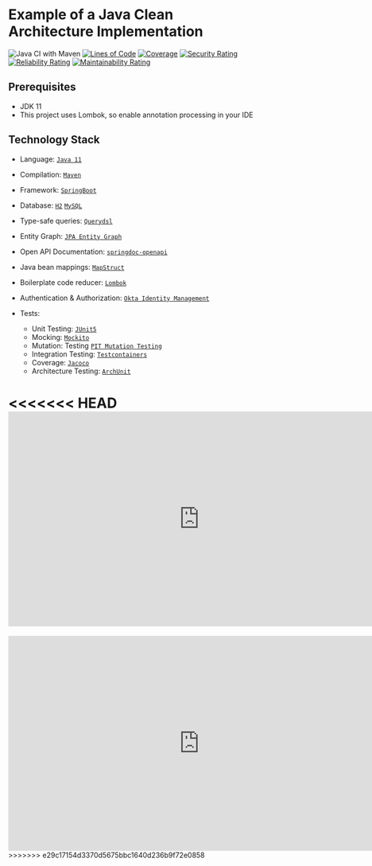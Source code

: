 # Example of a Java Clean Architecture Implementation 

![Java CI with Maven](https://github.com/jtsato/java-clean-architecture-example/workflows/Java%20CI%20with%20Maven/badge.svg)
[![Lines of Code](https://sonarcloud.io/api/project_badges/measure?project=io.github.jtsato%3Abookstore-application&metric=ncloc)](https://sonarcloud.io/dashboard?id=io.github.jtsato%3Abookstore-application)
[![Coverage](https://sonarcloud.io/api/project_badges/measure?project=io.github.jtsato%3Abookstore-application&metric=coverage)](https://sonarcloud.io/dashboard?id=io.github.jtsato%3Abookstore-application)
[![Security Rating](https://sonarcloud.io/api/project_badges/measure?project=io.github.jtsato%3Abookstore-application&metric=security_rating)](https://sonarcloud.io/dashboard?id=io.github.jtsato%3Abookstore-application)
[![Reliability Rating](https://sonarcloud.io/api/project_badges/measure?project=io.github.jtsato%3Abookstore-application&metric=reliability_rating)](https://sonarcloud.io/dashboard?id=io.github.jtsato%3Abookstore-application)
[![Maintainability Rating](https://sonarcloud.io/api/project_badges/measure?project=io.github.jtsato%3Abookstore-application&metric=sqale_rating)](https://sonarcloud.io/dashboard?id=io.github.jtsato%3Abookstore-application)

## Prerequisites

* JDK 11
* This project uses Lombok, so enable annotation processing in your IDE

## Technology Stack
* Language: [`Java 11`](https://www.java.com/) 
* Compilation: [`Maven`](https://maven.apache.org/)
* Framework: [`SpringBoot`](https://spring.io/projects/spring-boot)
* Database: [`H2`](http://h2database.com/) [`MySQL`](https://www.mysql.com/)
* Type-safe queries: [`Querydsl`](http://www.querydsl.com/)
* Entity Graph: [`JPA Entity Graph`](https://cosium.github.io/making-jpa-great-again/)
* Open API Documentation: [`springdoc-openapi`](https://springdoc.org/)
* Java bean mappings: [`MapStruct`](https://mapstruct.org/)
* Boilerplate code reducer: [`Lombok`](https://projectlombok.org/)
* Authentication & Authorization: [`Okta Identity Management`](https://www.okta.com/)

* Tests: 
    * Unit Testing: [`JUnit5`](https://junit.org/junit5/docs/current/user-guide/) 
    * Mocking: [`Mockito`](https://site.mockito.org/)
    * Mutation: Testing [`PIT Mutation Testing`](https://pitest.org/)
    * Integration Testing: [`Testcontainers`](https://www.testcontainers.org/)
    * Coverage: [`Jacoco`](https://www.jacoco.org)
    * Architecture Testing: [`ArchUnit`](https://www.archunit.org/)

<<<<<<< HEAD
    <iframe width="768" height="432" src="https://miro.com/app/live-embed/o9J_lAkls_w=/?moveToViewport=-75976,-27878,2039,1469" frameBorder="0" scrolling="no" allowFullScreen></iframe>
=======
<iframe width="768" height="432" src="https://miro.com/app/live-embed/o9J_lAkls_w=/?moveToViewport=-75976,-27878,2039,1469" frameBorder="0" scrolling="no" allowFullScreen></iframe>
>>>>>>> e29c17154d3370d5675bbc1640d236b9f72e0858
